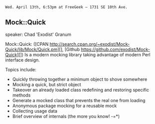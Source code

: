     Wed. April 13th, 6:53pm at FreeGeek – 1731 SE 10th Ave.

## Mock::Quick

speaker: Chad 'Exodist' Granum

Mock::Quick: ([CPAN http://search.cpan.org/~exodist/Mock-Quick/lib/Mock/Quick.pm][], [Github https://github.com/exodist/Mock-Quick][]) Is a modern mocking library taking advantage of modern Perl interface design.

Topics include:

* Quickly throwing together a minimum object to shove somewhere
* Mocking a quick, but strict object
* Takeover an already loaded class redefining and restoring specific methods
* Generate a mocked class that prevents the real one from loading
* Anonymous package mocking for a reusable mock
* Collecting usage data
* Brief overview of internals (the more you know! -=*)
